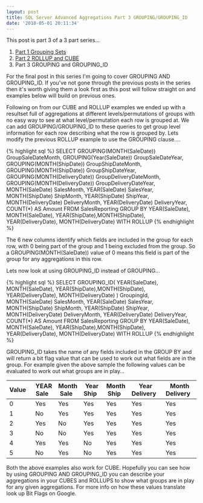 ```yaml
---
layout: post
title: SQL Server Advanced Aggregations Part 3 GROUPING/GROUPING_ID
date: '2018-05-01 20:11:34'
---
```

This post is part 3 of a 3 part series...

1.  [Part 1 Grouping Sets](https://gavindraper.com/2018/04/26/SQL-Server-Grouping-Sets-Explained/)
1.  [Part 2 ROLLUP and CUBE](https://gavindraper.com/2018/04/28/SQL-Server-Advanced-Aggregations/)
1.  Part 3 GROUPING and GROUPING_ID

For the final post in this series I'm going to cover GROUPING AND GROUPING_ID. If you've not gone through the previous posts in the series then it's worth giving them a look first as this post will follow straight on and examples below will build on previous ones. 

Following on from our CUBE and ROLLUP examples we ended up with a resultset full of aggregations at different levels/permutations of groups with no easy way to see at what level/permutation each row is grouped at. We can add GROUPING/GROUPING_ID to these queries to get group level information for each row describing what the row is grouped by. Lets modify the previous ROLLUP example to use the GROUPING clause....

{% highlight sql %}
SELECT
   GROUPING(MONTH(SaleDate)) GroupSaleDateMonth,
   GROUPING(Year(SaleDate)) GroupSaleDateYear,
   GROUPING(MONTH(ShipDate)) GroupShipDateMonth,
   GROUPING(MONTH(ShipDate)) GroupShipDateYear,
   GROUPING(MONTH(DeliveryDate)) GroupDeliveryDateMonth,
   GROUPING(MONTH(DeliveryDate)) GroupDeliveryDateYear,
   MONTH(SaleDate) SalesMonth,
   YEAR(SaleDate) SalesYear, 
   MONTH(ShipDate) ShipMonth,
   YEAR(ShipDate) ShipYear, 
   MONTH(DeliveryDate) DeliveryMonth,
   YEAR(DeliveryDate) DeliveryYear,    
   COUNT(*) AS Amount
FROM 
   SalesReporting
GROUP BY 
   YEAR(SaleDate), MONTH(SaleDate), 
   YEAR(ShipDate),MONTH(ShipDate),
   YEAR(DeliveryDate), MONTH(DeliveryDate)
WITH ROLLUP
{% endhighlight %}

The 6 new columns identify which fields are included in the group for each row, with 0 being part of the group and 1 being excluded from the group. So a GROUPING(MONTH(SaleDate)) value of 0 means this field is part of the group for any aggregations in this row.

Lets now look at using GROUPING_ID instead of GROUPING...

{% highlight sql %}
SELECT
   GROUPING_ID(
	   YEAR(SaleDate), MONTH(SaleDate), 
	   YEAR(ShipDate),MONTH(ShipDate),
	   YEAR(DeliveryDate), MONTH(DeliveryDate)
   ) GroupingId,
   MONTH(SaleDate) SalesMonth,
   YEAR(SaleDate) SalesYear, 
   MONTH(ShipDate) ShipMonth,
   YEAR(ShipDate) ShipYear, 
   MONTH(DeliveryDate) DeliveryMonth,
   YEAR(DeliveryDate) DeliveryYear,    
   COUNT(*) AS Amount
FROM 
   SalesReporting
GROUP BY 
   YEAR(SaleDate), MONTH(SaleDate), 
   YEAR(ShipDate),MONTH(ShipDate),
   YEAR(DeliveryDate), MONTH(DeliveryDate)
WITH ROLLUP
{% endhighlight %}

GROUPING_ID takes the name of any fields included in the GROUP BY and will return a bit flag value that can be used to work out what fields are in the group. For example given the above sample the following values can be evaluated to work out what groups are in play...

| Value&nbsp;&nbsp; | YEAR Sale&nbsp;&nbsp; | Month Sale&nbsp;&nbsp; | Year Ship&nbsp;&nbsp; | Month Ship&nbsp;&nbsp; | Year Delivery&nbsp;&nbsp; | Month Delivery&nbsp;&nbsp; |
| --- | --- | --- | --- | --- | --- | --- |
| 0 | Yes | Yes | Yes | Yes | Yes | Yes |
| 1 | No | Yes | Yes | Yes | Yes | Yes |
| 2 | Yes | No | Yes | Yes | Yes | Yes |
| 3 | No | No | Yes | Yes | Yes | Yes |
| 4 | Yes | Yes |No | Yes | Yes | Yes |
| 5 | No | Yes | No | Yes | Yes | Yes |

Both the above examples also work for CUBE. Hopefully you can see how by using GROUPING AND GROUPING_ID you can describe your aggregations in your CUBES and ROLLUPS to show what groups are in play for any given aggregations. For more info on how these values translate look up Bit Flags on Google.


